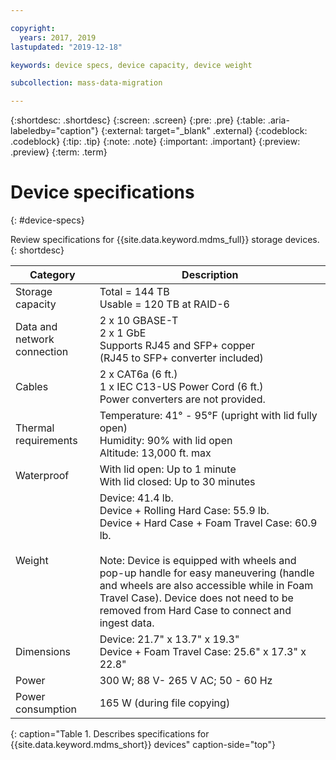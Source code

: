 ```yaml
---

copyright:
  years: 2017, 2019
lastupdated: "2019-12-18"

keywords: device specs, device capacity, device weight

subcollection: mass-data-migration

---
```


{:shortdesc: .shortdesc}
{:screen: .screen}
{:pre: .pre}
{:table: .aria-labeledby="caption"}
{:external: target="_blank" .external}
{:codeblock: .codeblock}
{:tip: .tip}
{:note: .note}
{:important: .important}
{:preview: .preview}
{:term: .term}

# Device specifications
{: #device-specs}

Review specifications for {{site.data.keyword.mdms_full}} storage devices.
{: shortdesc}

| Category | Description |
| --- | --- |
| Storage capacity |Total = 144 TB<br>Usable = 120 TB at RAID-6 |
| Data and network connection | 2 x 10 GBASE-T<br>2 x 1 GbE<br>Supports RJ45 and SFP+ copper<br>(RJ45 to SFP+ converter included)|
| Cables | 2 x CAT6a (6 ft.)<br>1 x IEC C13-US Power Cord (6 ft.) <br>Power converters are not provided. |
| Thermal requirements | Temperature: 41° - 95°F (upright with lid fully open)<br>Humidity: 90% with lid open<br>Altitude: 13,000 ft. max |
| Waterproof | With lid open: Up to 1 minute<br>With lid closed: Up to 30 minutes |
| Weight | Device: 41.4 lb.<br>Device + Rolling Hard Case: 55.9 lb.<br>Device + Hard Case + Foam Travel Case: 60.9 lb.<br><br>Note: Device is equipped with wheels and pop-up handle for easy maneuvering (handle and wheels are also accessible while in Foam Travel Case). Device does not need to be removed from Hard Case to connect and ingest data. |
| Dimensions | Device: 21.7" x 13.7" x 19.3"<br>Device + Foam Travel Case: 25.6" x 17.3" x 22.8" |
| Power | 300 W; 88 V- 265 V AC; 50 - 60 Hz |
| Power consumption | 165 W (during file copying) |
{: caption="Table 1. Describes specifications for {{site.data.keyword.mdms_short}} devices" caption-side="top"}
